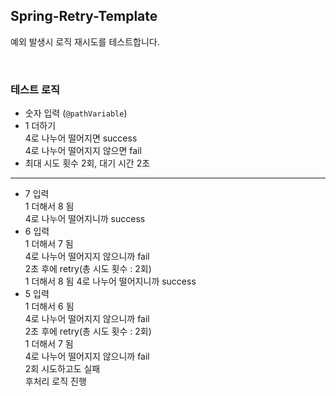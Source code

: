 ## Spring-Retry-Template

예외 발생시 로직 재시도를 테스트합니다.

<br/>

### 테스트 로직

- 숫자 입력 (`@pathVariable`)
- 1 더하기  
  4로 나누어 떨어지면 success  
  4로 나누어 떨어지지 않으면 fail
- 최대 시도 횟수 2회, 대기 시간 2초

---

- 7 입력  
  1 더해서 8 됨  
  4로 나누어 떨어지니까 success
- 6 입력  
  1 더해서 7 됨  
  4로 나누어 떨어지지 않으니까 fail  
  2초 후에 retry(총 시도 횟수 : 2회)  
  1 더해서 8 됨
  4로 나누어 떨어지니까 success
- 5 입력  
  1 더해서 6 됨  
  4로 나누어 떨어지지 않으니까 fail  
  2초 후에 retry(총 시도 횟수 : 2회)  
  1 더해서 7 됨  
  4로 나누어 떨어지지 않으니까 fail  
  2회 시도하고도 실패  
  후처리 로직 진행
